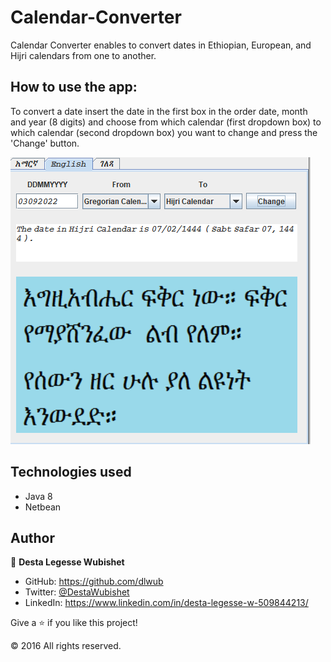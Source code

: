 # Calendar-Converter

Calendar Converter enables to convert dates in Ethiopian, European, and Hijri calendars from one to another.
  
## How to use the app:
To convert a date insert the date in the first box in the order date, month and year (8 digits) and choose from which
calendar (first dropdown box) to which calendar (second dropdown box) you want to change and press the 'Change' button.

![alt text](CalendarConverter.png)

## Technologies used

- Java 8
- Netbean


## Author

👤 **Desta Legesse Wubishet**

- GitHub: https://github.com/dlwub
- Twitter: [@DestaWubishet](https://twitter.com/DestaWubishet)
- LinkedIn: https://www.linkedin.com/in/desta-legesse-w-509844213/


Give a ⭐️ if you like this project!

&copy; 2016 All rights reserved.
